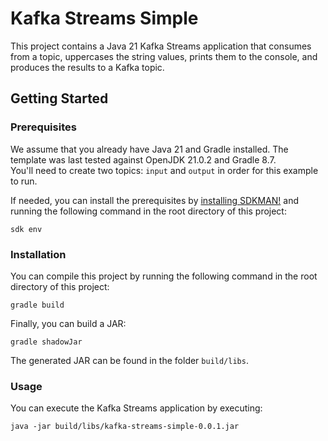 # Kafka Streams Simple

This project contains a Java 21 Kafka Streams application that consumes from a topic, uppercases the string values, prints them to the console, and produces the results to a Kafka topic.

## Getting Started

### Prerequisites

We assume that you already have Java 21 and Gradle installed.
The template was last tested against OpenJDK 21.0.2 and Gradle 8.7.  
You'll need to create two topics: `input` and `output` in order for this example to run.

If needed, you can install the prerequisites by [installing SDKMAN!](https://sdkman.io/install) and
running the following command in the root directory of this project:

```shell
sdk env
```

### Installation

You can compile this project by running the following command in the root directory of this project:

```shell
gradle build
```

Finally, you can build a JAR:

```shell
gradle shadowJar
```

The generated JAR can be found in the folder `build/libs`.

### Usage

You can execute the Kafka Streams application by executing:

```shell
java -jar build/libs/kafka-streams-simple-0.0.1.jar
```
